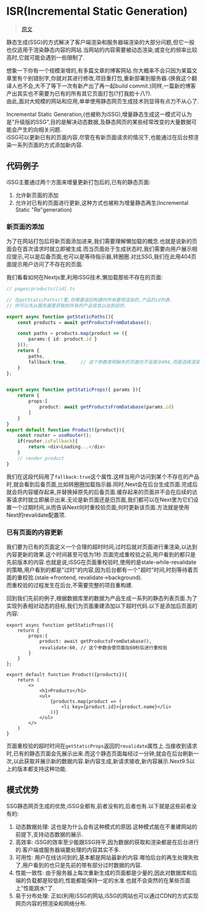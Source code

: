 # ISR(Incremental Static Generation)
> [原文](https://www.patterns.dev/react/incremental-static-rendering)

静态生成(SSG)的方式解决了客户端渲染和服务器端渲染的大部分问题,但它一般也仅适用于渲染静态内容的网站.当网站的内容需要被动态渲染,或变化的频率比较高时,它就可能会遇到一些限制了.  

想象一下你有一个规模渐增的,有多篇文章的博客网站.你大概率不会只因为某篇文章里有个别错别字,你就对其进行修改,项目重打包,重新部署到服务器.(换我这个翻译人也不会,大不了等下一次有新产出了再一起build commit.)同样,一篇新的博客产出其实也不需要为已有的所有其它页面打包(?打我脸十八?).  
由此,面对大规模的网站和应用,单单使用静态网页生成技术则显得有点力不从心了.  

Incremental Static Generation,(也被称为iSSG),增量静态生成这一模式可认为是"升级版的SSG",目的是解决动态数据,及静态网页的某些经常改变的大量数据可能会产生的向相关问题.  
iSSG可以更新已有的页面内容,尽管在有新页面请求的情况下,也能通过在后台预渲染一系列页面的方式添加新内容.  

## 代码例子
iSSG主要通过两个方面来增量更新打包后的,已有的静态页面:
1. 允许新页面的添加
2. 允许对已有的页面进行更新,这种方式也被称为增量静态再生(Incremental Static "Re"generation)

### 新页面的添加
为了在网站打包后将新页面添加进来,我们需要理解懒加载的概念.也就是说新的页面会在首次请求时就立即被生成.而当页面处于生成状态时,我们需要向用户展示相应提示,可以是后备页面,也可以是等待指示器,转圈圈.对比SSG,我们在此用404页面提示用户访问了不存在的页面.  

我们看看如何在Nextjs里,利用iSSG技术,懒加载那些不存在的页面:
```ts
// pages/products/[id].ts

// 在getStaticPaths()里,你需要返回构建时所有要预渲染的,产品的id列表.
// 你可以先从服务器里获取到所有的产品信息以达到目的.

export async function getStaticPaths(){
    const products = await getProductsFromDatabase();

    const paths = products.map(product => ({
        params:{ id: product.id }
    }));
    return {
        paths,
        fallback:true,     // 这个参数表明缺失的页面也不会提示404,而是选择渲染后备页面
    }
};


export async function getStaticProps({ params }){
    return {
        props:[
            product: await getProductsFromDatabase(params.id)
        ]
    }
}
export default function Product({product}){
    const router = useRouter();
    if(router.isFallback){
        return <div>Loading...</div>
    }
    // render product
}
```
我们在这段代码用了`fallback:true`这个属性.这样当用户访问到某个不存在的产品时,就会看到后备页面,比如转圈圈加载指示器.同时,Next会在后台生成页面.完成后就会将内容缓存起来,并替换掉原先的后备页面.缓存起来的页面并不会在后续的访客请求时就立即展示出来.无论是新页面还是旧页面,我们都可以在Next里为它们设置一个过期时间,从而告诉Next何时重校验页面,何时更新该页面.方法就是使用Next的revalidate配置项.

### 已有页面的内容更新
我们要为已有的页面定义一个合理的超时时间,过时后就对页面进行重渲染,以达到内容更新的效果.这个时间甚至可低为1秒.页面完成重校验之前,用户看到的都只是先前版本的内容.也就是说,iSSG在页面重校验时,使用的是stale-while-revalidate的策略,用户看到的都是"过时"的内容,因为后台都有一个"超时"时间,时刻等待着页面的重校验.(stale->frontend, revalidate->background).  
而重校验的过程发生在后台,不需要完整的项目重构建.  

回到我们先前的例子,根据数据库里的数据为产品生成一系列的静态列表页面.为了实现列表相对动态的目标,我们为页面重建添加以下超时代码.以下是添加后页面的内容:
```tsx
export async function getStaticProps(){
    return {
        props:{
            product: await getProductsFromDatabase(),
            revalidate:60, // 这个参数会使页面在60秒后进行重校验
        }
    }
};

export default function Product({products}){
    return (
        <>
            <h1>Products</h1>
            <ul>
                {products.map(product => (
                    <li key={product.id}>{product.name}</li>
                ))}
            </ul>
        </>
    )
}
```
页面重校验的超时时间在`getStaticProps`返回的`revalidate`属性上.当接收到请求时,已有的静态页面会先展示出来.而这个静态页面每经过一分钟,就会在后台刷新一次,以此获取并展示新的数据内容.新内容生成,新请求接收,新内容展示.Next9.5以上的版本都支持这种功能.

## 模式优势
SSG静态网页生成的优势,iSSG全都有,前者没有的,后者也有.以下就是这些前者没有的:
1. 动态数据处理: 这也是为什么会有这种模式的原因.这种模式能在不重建网站的前提下,支持动态数据的展示.
2. 高效率: iSSG的效率至少能跟SSG持平,因为数据的获取和渲染都是在后台进行的.客户端或服务器端要处理的内容其实不多.
3. 可用性: 用户在线访问到的,基本都是网站最新的内容.哪怕后台的再生处理失败了,用户看到的也只是先前的带有部分过时数据的内容.
4. 性能一致性: 由于服务器上每次重新生成的页面都是少量的,因此对数据库和后端的负载都是较低的,性能都能保持一定的水准.也就不会突然的在某些页面上"性能跳水"了.
5. 易于分布处理: 正如(利用)SSG的网站,iSSG的网站也可以通过CDN的方式实现网页内容的预渲染和网络分布.